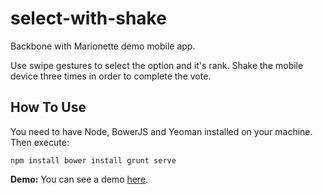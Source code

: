 select-with-shake
=================

Backbone with Marionette demo mobile app.

Use swipe gestures to select the option and it's rank. Shake the mobile device three times in order to complete the vote.

## How To Use
You need to have Node, BowerJS and Yeoman installed on your machine. Then execute:

``
npm install
bower install
grunt serve
``

**Demo:**
You can see a demo [here](http://dompuiu.github.com/select-with-shake/dist/index.html).

